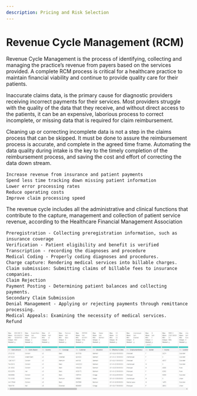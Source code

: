 ```yaml
---
description: Pricing and Risk Selection
---
```


# Revenue Cycle Management \(RCM\)

 Revenue Cycle Management is the process of identifying, collecting and managing the practice’s revenue from payers based on the services provided. A complete RCM process is critical for a healthcare practice to maintain financial viability and continue to provide quality care for their patients.

Inaccurate claims data, is the primary cause for diagnostic providers receiving incorrect payments for their services. Most providers struggle with the quality of the data that they receive, and without direct access to the patients, it can be an expensive, laborious process to correct incomplete, or missing data that is required for claim reimbursement.

Cleaning up or correcting incomplete data is not a step in the claims process that can be skipped. It must be done to assure the reimbursement process is accurate, and complete in the agreed time frame. Automating the data quality during intake is the key to the timely completion of the reimbursement process, and saving the cost and effort of correcting the data down stream. 

```text
Increase revenue from insurance and patient payments
Spend less time tracking down missing patient information
Lower error processing rates
Reduce operating costs
Improve claim processing speed
```

The revenue cycle includes all the administrative and clinical functions that contribute to the capture, management and collection of patient service revenue, according to the Healthcare Financial Management Association

```text
Preregistration - Collecting preregistration information, such as insurance coverage
Verification - Patient eligibility and benefit is verified  
Transcription - recording the diagnoses and procedure 
Medical Coding - Properly coding diagnoses and procedures.
Charge capture: Rendering medical services into billable charges.
Claim submission: Submitting claims of billable fees to insurance companies.
Claim Rejection
Payment Posting - Determining patient balances and collecting payments.
Secondary Claim Submission
Denial Management - Applying or rejecting payments through remittance processing.
Medical Appeals: Examining the necessity of medical services.
Refund 
```

![](.gitbook/assets/insurance-data.jpg)





